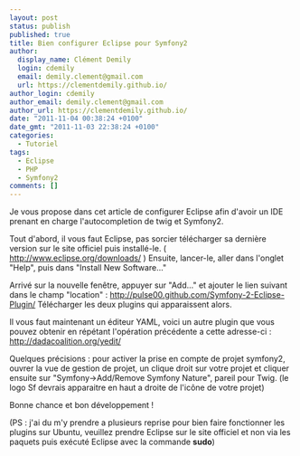 ```yaml
---
layout: post
status: publish
published: true
title: Bien configurer Eclipse pour Symfony2
author:
  display_name: Clément Demily
  login: cdemily
  email: demily.clement@gmail.com
  url: https://clementdemily.github.io/
author_login: cdemily
author_email: demily.clement@gmail.com
author_url: https://clementdemily.github.io/
date: "2011-11-04 00:38:24 +0100"
date_gmt: "2011-11-03 22:38:24 +0100"
categories:
  - Tutoriel
tags:
  - Eclipse
  - PHP
  - Symfony2
comments: []
---
```


Je vous propose dans cet article de configurer Eclipse afin d'avoir un IDE prenant en charge l'autocompletion de twig et Symfony2.

Tout d'abord, il vous faut Eclipse, pas sorcier télécharger sa dernière version sur le site officiel puis installé-le. ( <a title="eclipse" href="http://www.eclipse.org/downloads/">http://www.eclipse.org/downloads/</a> )
Ensuite, lancer-le, aller dans l'onglet "Help", puis dans "Install New Software..."

Arrivé sur la nouvelle fenêtre, appuyer sur "Add..." et ajouter le lien suivant dans le champ "location" : <a title="Symfony-2-Eclipse-Plugin" href="http://pulse00.github.com/Symfony-2-Eclipse-Plugin/" target="_blank">http://pulse00.github.com/Symfony-2-Eclipse-Plugin/</a>
Télécharger les deux plugins qui apparaissent alors.

Il vous faut maintenant un éditeur YAML, voici un autre plugin que vous pouvez obtenir en répétant l'opération précédente a cette adresse-ci : <a title="yedit" href="http://dadacoalition.org/yedit/" target="_blank">http://dadacoalition.org/yedit/</a>

Quelques précisions : pour activer la prise en compte de projet symfony2, ouvrer la vue de gestion de projet, un clique droit sur votre projet et cliquer ensuite sur "Symfony->Add/Remove Symfony Nature", pareil pour Twig. (le logo Sf devrais apparaitre en haut a droite de l'icône de votre projet)

Bonne chance et bon développement !

(PS : j'ai du m'y prendre a plusieurs reprise pour bien faire fonctionner les plugins sur Ubuntu, veuillez prendre Eclipse sur le site officiel et non via les paquets puis exécuté Eclipse avec la commande **sudo**)
